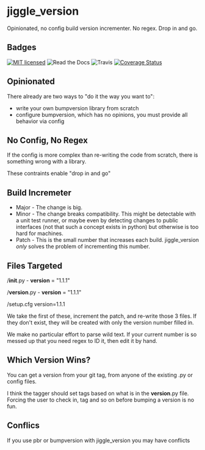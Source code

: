 # jiggle_version
Opinionated, no config build version incrementer. No regex. Drop in and go.

Badges
------
[![MIT licensed](https://img.shields.io/badge/license-MIT-blue.svg)](https://raw.githubusercontent.com/hyperium/hyper/master/LICENSE) ![Read the Docs](https://img.shields.io/readthedocs/pip.svg) ![Travis](https://travis-ci.com/matthewdeanmartin/jiggle_version.svg?branch=master) [![Coverage Status](https://coveralls.io/repos/github/matthewdeanmartin/jiggle_version/badge.svg?branch=master)](https://coveralls.io/github/matthewdeanmartin/jiggle_version?branch=master)


Opinionated
-----------
There already are two ways to "do it the way you want to": 

- write your own bumpversion library from scratch
- configure bumpversion, which has no opinions, you must provide all behavior via config

No Config, No Regex
-------------------
If the config is more complex than re-writing the code from scratch, there is something wrong with a library.

These contraints enable "drop in and go"

Build Incremeter
----------------
 - Major - The change is big.
 - Minor - The change breaks compatibility. This might be detectable with a unit test runner,  or maybe even by detecting
changes to public interfaces (not that such a concept exists in python) but otherwise is too hard for machines.
 - Patch - This is the small number that increases each build. jiggle_version *only* solves the problem of incrementing this
number.

Files Targeted
--------------
/__init__.py  - __version__ = "1.1.1"

/__version__.py - __version__ = "1.1.1"

/setup.cfg  version=1.1.1

We take the first of these, increment the patch, and re-write those 3 files. If they don't exist, they will be created
with only the version number filled in.

We make no particular effort to parse wild text. If your current number is so messed up that you need regex to ID it,
then edit it by hand.

Which Version Wins?
------------------
You can get a version from your git tag, from anyone of the existing .py or config files.

I think the tagger should set tags based on what is in the __version__.py file. Forcing the user to check in, tag
and so on before bumping a version is no fun.

Conflics
--------
If you use pbr or bumpversion with jiggle_version you may have conflicts



